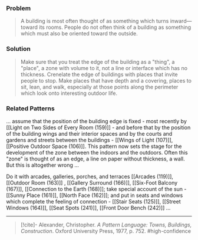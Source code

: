 ### Problem
>A building is most often thought of as something which turns inward—toward its rooms. People do not often think of a building as something which must also be oriented toward the outside.

### Solution
>Make sure that you treat the edge of the building as a "thing", a "place", a zone with volume to it, not a line or interface which has no thickness. Crenelate the edge of buildings with places that invite people to stop. Make places that have depth and a covering, places to sit, lean, and walk, especially at those points along the perimeter which look onto interesting outdoor life.

### Related Patterns
... assume that the position of the building edge is fixed - most recently by [[Light on Two Sides of Every Room (159)]] - and before that by the position of the building wings and their interior spaces and by the courts and gardens and streets between the buildings - [[Wings of Light (107)]], [[Positive Outdoor Space (106)]]. This pattern now sets the stage for the development of the zone between the indoors and the outdoors. Often this "zone" is thought of as an edge, a line on paper without thickness, a wall. But this is altogether wrong ...

Do it with arcades, galleries, porches, and terraces [[Arcades (119)]], [[Outdoor Room (163)]] , [[Gallery Surround (166)]], [[Six-Foot Balcony (167)]], [[Connection to the Earth (168)]]; take special account of the sun - [[Sunny Place (161)]], [[North Face (162)]]; and put in seats and windows which complete the feeling of connection - [[Stair Seats (125)]], [[Street Windows (164)]], [[Seat Spots (241)]], [[Front Door Bench (242)]] ...

---

> [!cite]- Alexander, Christopher. _A Pattern Language: Towns, Buildings, Construction_. Oxford University Press, 1977, p. 752.
> #high-confidence 